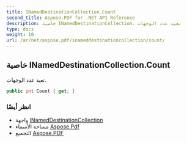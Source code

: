 ```yaml
---
title: INamedDestinationCollection.Count
second_title: Aspose.PDF for .NET API Reference
description: خاصية INamedDestinationCollection. تعيد عدد الوجهات
type: docs
weight: 10
url: /ar/net/aspose.pdf/inameddestinationcollection/count/
---
```

## خاصية INamedDestinationCollection.Count

تعيد عدد الوجهات.

```csharp
public int Count { get; }
```

### انظر أيضًا

* واجهة [INamedDestinationCollection](../)
* مساحة الأسماء [Aspose.Pdf](../../../aspose.pdf/)
* التجميع [Aspose.PDF](../../../)